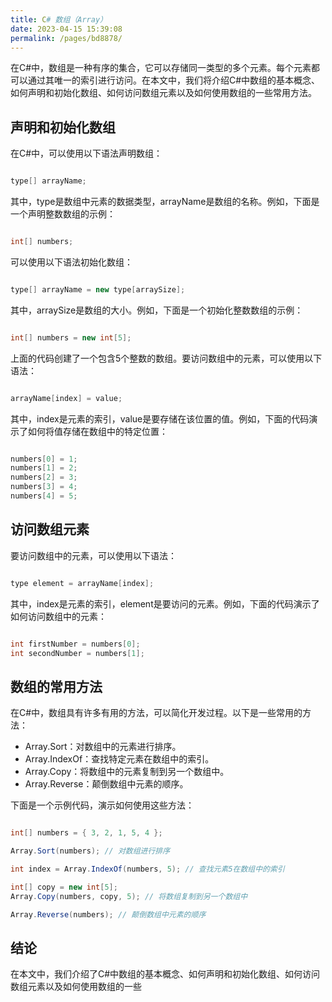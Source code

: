 ```yaml
---
title: C# 数组（Array）
date: 2023-04-15 15:39:08
permalink: /pages/bd8878/
---
```


在C#中，数组是一种有序的集合，它可以存储同一类型的多个元素。每个元素都可以通过其唯一的索引进行访问。在本文中，我们将介绍C#中数组的基本概念、如何声明和初始化数组、如何访问数组元素以及如何使用数组的一些常用方法。
## 声明和初始化数组

在C#中，可以使用以下语法声明数组：

```csharp

type[] arrayName;
```



其中，type是数组中元素的数据类型，arrayName是数组的名称。例如，下面是一个声明整数数组的示例：

```csharp

int[] numbers;
```



可以使用以下语法初始化数组：

```csharp

type[] arrayName = new type[arraySize];
```



其中，arraySize是数组的大小。例如，下面是一个初始化整数数组的示例：

```csharp

int[] numbers = new int[5];
```



上面的代码创建了一个包含5个整数的数组。要访问数组中的元素，可以使用以下语法：

```csharp

arrayName[index] = value;
```



其中，index是元素的索引，value是要存储在该位置的值。例如，下面的代码演示了如何将值存储在数组中的特定位置：

```csharp

numbers[0] = 1;
numbers[1] = 2;
numbers[2] = 3;
numbers[3] = 4;
numbers[4] = 5;
```


## 访问数组元素

要访问数组中的元素，可以使用以下语法：

```csharp

type element = arrayName[index];
```



其中，index是元素的索引，element是要访问的元素。例如，下面的代码演示了如何访问数组中的元素：

```csharp

int firstNumber = numbers[0];
int secondNumber = numbers[1];
```


## 数组的常用方法

在C#中，数组具有许多有用的方法，可以简化开发过程。以下是一些常用的方法：
- Array.Sort：对数组中的元素进行排序。
- Array.IndexOf：查找特定元素在数组中的索引。
- Array.Copy：将数组中的元素复制到另一个数组中。
- Array.Reverse：颠倒数组中元素的顺序。

下面是一个示例代码，演示如何使用这些方法：

```csharp

int[] numbers = { 3, 2, 1, 5, 4 };

Array.Sort(numbers); // 对数组进行排序

int index = Array.IndexOf(numbers, 5); // 查找元素5在数组中的索引

int[] copy = new int[5];
Array.Copy(numbers, copy, 5); // 将数组复制到另一个数组中

Array.Reverse(numbers); // 颠倒数组中元素的顺序
```


## 结论

在本文中，我们介绍了C#中数组的基本概念、如何声明和初始化数组、如何访问数组元素以及如何使用数组的一些